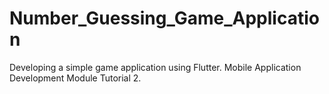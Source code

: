 # Number_Guessing_Game_Application
Developing a simple game application using Flutter.
Mobile Application Development Module Tutorial 2.
